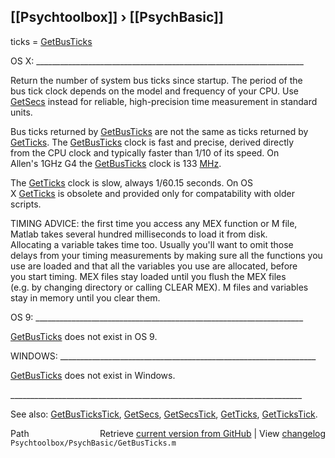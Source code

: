 ## [[Psychtoolbox]] &#8250; [[PsychBasic]]

ticks = [GetBusTicks](GetBusTicks)  
  
OS X: \_\_\_\_\_\_\_\_\_\_\_\_\_\_\_\_\_\_\_\_\_\_\_\_\_\_\_\_\_\_\_\_\_\_\_\_\_\_\_\_\_\_\_\_\_\_\_\_\_\_\_\_\_\_\_\_\_\_\_\_\_\_\_\_\_\_\_  
  
Return the number of system bus ticks since startup.  The period of the  
bus tick clock depends on the model and frequency of your CPU. Use  
[GetSecs](GetSecs) instead for reliable, high-precision time measurement in standard  
units.  
  
Bus ticks returned by [GetBusTicks](GetBusTicks) are not the same as ticks returned by  
[GetTicks](GetTicks).  The [GetBusTicks](GetBusTicks) clock is fast and precise, derived directly  
from the CPU clock and typically faster than 1/10 of its speed. On  
Allen's 1GHz G4 the [GetBusTicks](GetBusTicks) clock is 133 [MHz](MHz).  
  
The [GetTicks](GetTicks) clock is slow, always 1/60.15 seconds. On OS  
X [GetTicks](GetTicks) is obsolete and provided only for compatability with older  
scripts.       
  
TIMING ADVICE: the first time you access any MEX function or M file,  
Matlab takes several hundred milliseconds to load it from disk.  
Allocating a variable takes time too. Usually you'll want to omit those  
delays from your timing measurements by making sure all the functions you  
use are loaded and that all the variables you use are allocated, before  
you start timing. MEX files stay loaded until you flush the MEX files  
(e.g. by changing directory or calling CLEAR MEX). M files and variables  
stay in memory until you clear them.  
  
OS 9: \_\_\_\_\_\_\_\_\_\_\_\_\_\_\_\_\_\_\_\_\_\_\_\_\_\_\_\_\_\_\_\_\_\_\_\_\_\_\_\_\_\_\_\_\_\_\_\_\_\_\_\_\_\_\_\_\_\_\_\_\_\_\_\_\_\_\_  
  
[GetBusTicks](GetBusTicks) does not exist in OS 9.   
  
WINDOWS: \_\_\_\_\_\_\_\_\_\_\_\_\_\_\_\_\_\_\_\_\_\_\_\_\_\_\_\_\_\_\_\_\_\_\_\_\_\_\_\_\_\_\_\_\_\_\_\_\_\_\_\_\_\_\_\_\_\_\_\_\_\_\_\_  
  
[GetBusTicks](GetBusTicks) does not exist in Windows.  
  
\_\_\_\_\_\_\_\_\_\_\_\_\_\_\_\_\_\_\_\_\_\_\_\_\_\_\_\_\_\_\_\_\_\_\_\_\_\_\_\_\_\_\_\_\_\_\_\_\_\_\_\_\_\_\_\_\_\_\_\_\_\_\_\_\_\_\_\_\_\_\_\_\_  
  
See also: [GetBusTicksTick](GetBusTicksTick), [GetSecs](GetSecs), [GetSecsTick](GetSecsTick),  [GetTicks](GetTicks), [GetTicksTick](GetTicksTick).  




<div class="code_header" style="text-align:right;">
  <span style="float:left;">Path&nbsp;&nbsp;</span> <span class="counter">Retrieve <a href=
  "https://raw.github.com/Psychtoolbox-3/Psychtoolbox-3/beta/Psychtoolbox/PsychBasic/GetBusTicks.m">current version from GitHub</a> | View <a href=
  "https://github.com/Psychtoolbox-3/Psychtoolbox-3/commits/beta/Psychtoolbox/PsychBasic/GetBusTicks.m">changelog</a></span>
</div>
<div class="code">
  <code>Psychtoolbox/PsychBasic/GetBusTicks.m</code>
</div>

